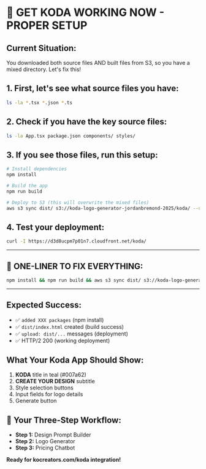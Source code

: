 # 🚀 GET KODA WORKING NOW - PROPER SETUP

## **Current Situation:**
You downloaded both source files AND built files from S3, so you have a mixed directory. Let's fix this!

## **1. First, let's see what source files you have:**
```bash
ls -la *.tsx *.json *.ts
```

## **2. Check if you have the key source files:**
```bash
ls -la App.tsx package.json components/ styles/
```

## **3. If you see those files, run this setup:**
```bash
# Install dependencies
npm install

# Build the app
npm run build

# Deploy to S3 (this will overwrite the mixed files)
aws s3 sync dist/ s3://koda-logo-generator-jordanbremond-2025/koda/ --delete
```

## **4. Test your deployment:**
```bash
curl -I https://d3d8ucpm7p01n7.cloudfront.net/koda/
```

---

## **🎯 ONE-LINER TO FIX EVERYTHING:**
```bash
npm install && npm run build && aws s3 sync dist/ s3://koda-logo-generator-jordanbremond-2025/koda/ --delete && echo "✅ Koda deployed! Visit: https://d3d8ucpm7p01n7.cloudfront.net/koda/"
```

---

## **Expected Success:**
- ✅ `added XXX packages` (npm install)
- ✅ `dist/index.html` created (build success)
- ✅ `upload: dist/...` messages (deployment)
- ✅ HTTP/2 200 (working deployment)

## **What Your Koda App Should Show:**
1. **KODA** title in teal (#007a62)
2. **CREATE YOUR DESIGN** subtitle
3. Style selection buttons
4. Input fields for logo details
5. Generate button

## **🎊 Your Three-Step Workflow:**
- **Step 1:** Design Prompt Builder
- **Step 2:** Logo Generator  
- **Step 3:** Pricing Chatbot

**Ready for kocreators.com/koda integration!**